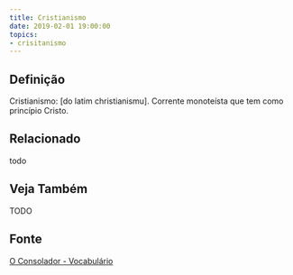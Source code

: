 ```yaml
---
title: Cristianismo
date: 2019-02-01 19:00:00
topics:
- crisitanismo
---
```


## Definição
Cristianismo: [do latim christianismu]. Corrente monoteísta que tem como
princípio Cristo.

## Relacionado
todo

## Veja Também
TODO

## Fonte
[O Consolador - Vocabulário](http://www.oconsolador.com.br/linkfixo/vocabulario/principal.html)


